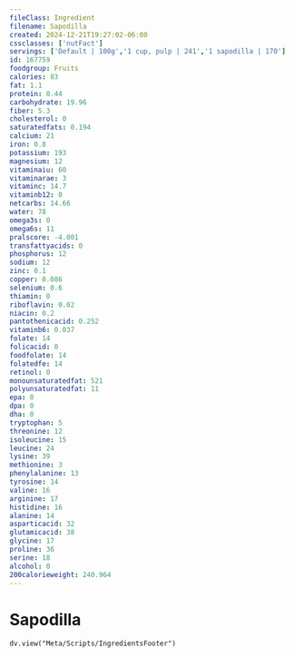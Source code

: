 ```yaml
---
fileClass: Ingredient
filename: Sapodilla
created: 2024-12-21T19:27:02-06:00
cssclasses: ['nutFact']
servings: ['Default | 100g','1 cup, pulp | 241','1 sapodilla | 170']
id: 167759
foodgroup: Fruits
calories: 83
fat: 1.1
protein: 0.44
carbohydrate: 19.96
fiber: 5.3
cholesterol: 0
saturatedfats: 0.194
calcium: 21
iron: 0.8
potassium: 193
magnesium: 12
vitaminaiu: 60
vitaminarae: 3
vitaminc: 14.7
vitaminb12: 0
netcarbs: 14.66
water: 78
omega3s: 0
omega6s: 11
pralscore: -4.001
transfattyacids: 0
phosphorus: 12
sodium: 12
zinc: 0.1
copper: 0.086
selenium: 0.6
thiamin: 0
riboflavin: 0.02
niacin: 0.2
pantothenicacid: 0.252
vitaminb6: 0.037
folate: 14
folicacid: 0
foodfolate: 14
folatedfe: 14
retinol: 0
monounsaturatedfat: 521
polyunsaturatedfat: 11
epa: 0
dpa: 0
dha: 0
tryptophan: 5
threonine: 12
isoleucine: 15
leucine: 24
lysine: 39
methionine: 3
phenylalanine: 13
tyrosine: 14
valine: 16
arginine: 17
histidine: 16
alanine: 14
asparticacid: 32
glutamicacid: 38
glycine: 17
proline: 36
serine: 18
alcohol: 0
200calorieweight: 240.964
---
```


# Sapodilla

```dataviewjs
dv.view("Meta/Scripts/IngredientsFooter")
```
